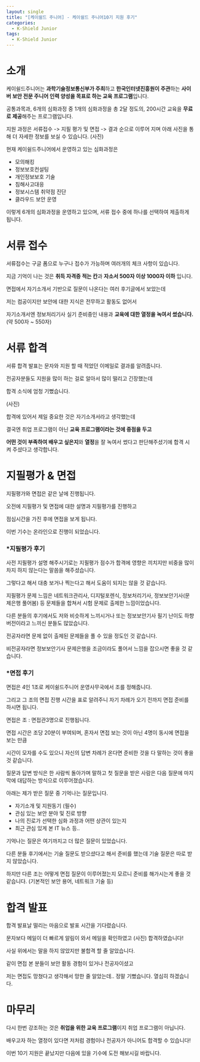 ```yaml
---
layout: single
title: "[케이쉴드 주니어] - 케이쉴드 주니어10기 지원 후기"
categories:
  - K-Shield Junior
tags:
  - K-Shield Junior
---
```


# 소개

케이쉴드주니어는 **과학기술정보통신부가 주최**하고 **한국인터넷진흥원이 주관**하는 **사이버 보안 전문 주니어 인력 양성을 목표로 하는 교육 프로그램**입니다.

공통과목과, 6개의 심화과정 중 1개의 심화과정을 총 2달 정도의, 200시간 교육을 **무료로 제공**해주는 프로그램입니다.

지원 과정은 서류접수 -> 지필 평가 및 면접 -> 결과 순으로 이루어 지며 아래 사진을 통해 더 자세한 정보를 보실 수 있습니다.
(사진)

현재 케이쉴드주니어에서 운영하고 있는 심화과정은

- 모의해킹
- 정보보호컨설팅
- 개인정보보호 기술
- 침해사고대응
- 정보시스템 취약점 진단
- 클라우드 보안 운영

이렇게 6개의 심화과정을 운영하고 있으며, 서류 접수 중에 하나를 선택하여 제출하게 됩니다.

# 서류 접수

서류접수는 구글 폼으로 누구나 접수가 가능하며 여러개의 체크 사항이 있습니다.

지금 기억이 나는 것은 **취득 자격증 적는 칸**과 **자소서 500자 이상 1000자 이하** 입니다.

면접에서 자기소개서 기반으로 질문이 나온다는 여러 후기글에서 보았는데

저는 컴공이지만 보안에 대한 지식은 전무하고 활동도 없어서

자기소개서엔 정보처리기사 실기 준비중인 내용과 **교육에 대한 열정을 녹여서 썼습니다.**
(약 500자 ~ 550자)

# 서류 합격

서류 합격 발표는 문자와 지원 할 때 적었던 이메일로 결과를 알려줍니다.

전공자분들도 지원을 많이 하는 걸로 알아서 많이 떨리고 긴장했는데

합격 소식에 엄청 기뻤습니다.

(사진)

합격에 있어서 제일 중요한 것은 자기소개서라고 생각했는데

결국엔 취업 프로그램이 아닌 **교육 프로그램이라는 것에 중점을 두고**

**어떤 것이 부족하여 배우고 싶은지**와 **열정**을 잘 녹여서 썼다고 판단해주셨기에 합격 시켜 주셨다고 생각합니다.

# 지필평가 & 면접

지필평가와 면접은 같은 날에 진행됩니다.

오전에 지필평가 및 면접에 대한 설명과 지필평가를 진행하고

점심시간을 가진 후에 면접을 보게 됩니다.

이번 기수는 온라인으로 진행이 되었습니다.

### *지필평가 후기

사전 지필평가 설명 해주시기로는 지필평가 점수가 합격에 영향은 끼치지만 비중을 많이 차지 하지 않는다는 말씀을 해주셨습니다.

그렇다고 해서 대충 보거나 찍는다고 해서 도움이 되지는 않을 것 같습니다.

지필평가 문제 느낌은 네트워크관리사, 디지털포렌식, 정보처리기사, 정보보안기사(문제은행 풀어봄) 등 문제들을 합쳐서 시험 문제로 출제한 느낌이었습니다.

다른 분들의 후기에서도 저와 비슷하게 느끼시거나 또는 정보보안기사 필기 난이도 하향 버전이라고 느끼신 분들도 많았습니다.

전공자라면 문제 없이 출제된 문제들을 풀 수 있을 정도인 것 같습니다.

비전공자라면 정보보안기사 문제은행을 조금이라도 풀어서 느낌을 잡으시면 좋을 것 같습니다.

### *면접 후기

면접은 4인 1조로 케이쉴드주니어 운영사무국에서 조를 정해줍니다.

그리고 그 조의 면접 진행 시간을 표로 알려주니 자기 차례가 오기 전까지 면접 준비를 하시면 됩니다.

면접은 조 : 면접관3명으로 진행됩니다.

면접 시간은 조당 20분이 부여되며, 혼자서 면접 보는 것이 아닌 4명이 동시에 면접을 보는 만큼

시간이 모자를 수도 있으니 자신의 답변 차례가 온다면 준비한 것을 다 말하는 것이 좋을 것 같습니다.

질문과 답변 방식은 한 사람씩 돌아가며 말하고 첫 질문을 받은 사람은 다음 질문에 마지막에 대답하는 방식으로 이루어졌습니다.

아래는 제가 받은 질문 중 기억나는 질문입니다.

- 자기소개 및 지원동기 (필수)
- 관심 있는 보안 분야 및 진로 방향
- 나의 진로가 선택한 심화 과정과 어떤 상관이 있는지
- 최근 관심 있게 본 IT 뉴스 등..

기억나는 질문은 여기까지고 더 많은 질문이 있었습니다.

다른 분들 후기에서는 기술 질문도 받으셨다고 해서 준비를 했는데 기술 질문은 따로 받지 않았습니다.

하지만 다른 조는 어떻게 면접 질문이 이루어졌는지 모르니 준비를 해가시는게 좋을 것 같습니다.
(기본적인 보안 용어, 네트워크 기술 등)

# 합격 발표

합격 발표날 떨리는 마음으로 발표 시간을 기다렸습니다.

문자보다 메일이 더 빠르게 알림이 와서 메일을 확인하였고
(사진)
합격하였습니다!

사실 위에서는 말을 하지 않았지만 불합격 할 줄 알았습니다.

같이 면접 본 분들이 보안 활동 경험이 있거나 전공자이셨고

저는 면접도 망쳤다고 생각해서 망한 줄 알았는데.. 정말 기뻤습니다. 열심히 하겠습니다.

# 마무리

다시 한번 강조하는 것은 **취업을 위한 교육 프로그램**이지 취업 프로그램이 아닙니다.

배우고자 하는 열정이 있다면 저처럼 경험이나 전공자가 아니어도 합격할 수 있습니다!

이번 10기 지원은 끝났지만 다음에 있을 기수에 도전 해보시길 바랍니다.